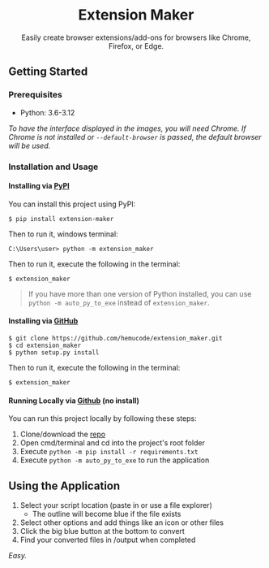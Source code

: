 <h1 align="center">Extension Maker</h1>

<p align="center">Easily create browser extensions/add-ons for browsers like Chrome, Firefox, or Edge.</p>


## Getting Started

### Prerequisites

- Python: 3.6-3.12

_To have the interface displayed in the images, you will need Chrome. If Chrome is not installed or `--default-browser` is passed, the default browser will be used._

### Installation and Usage

#### Installing via [PyPI](https://pypi.org/project/extension-maker/)

You can install this project using PyPI:

```
$ pip install extension-maker
```

Then to run it, windows terminal:

```
C:\Users\user> python -m extension_maker
```

Then to run it, execute the following in the terminal:

```
$ extension_maker
```

> If you have more than one version of Python installed, you can use `python -m auto_py_to_exe` instead of `extension_maker`.

#### Installing via [GitHub](https://github.com/hemucode/extension-maker)

```
$ git clone https://github.com/hemucode/extension_maker.git
$ cd extension_maker
$ python setup.py install
```

Then to run it, execute the following in the terminal:

```
$ extension_maker
```

#### Running Locally via [Github](https://github.com/hemucode/extension-maker) (no install)

You can run this project locally by following these steps:

1. Clone/download the [repo](https://github.com/hemucode/extension-maker)
2. Open cmd/terminal and cd into the project's root folder
3. Execute `python -m pip install -r requirements.txt`
4. Execute `python -m auto_py_to_exe` to run the application

## Using the Application

1. Select your script location (paste in or use a file explorer)
   - The outline will become blue if the file exists
2. Select other options and add things like an icon or other files
3. Click the big blue button at the bottom to convert
4. Find your converted files in /output when completed

_Easy._

